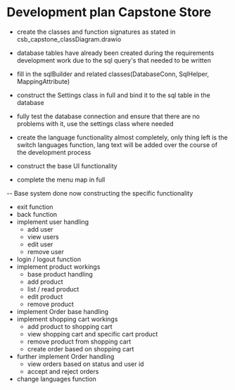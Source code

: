 # Development plan Capstone Store
- create the classes and function signatures as stated in csb_capstone_classDiagram.drawio
- database tables have already been created during the requirements development work due to the sql query's that needed to be written
- fill in the sqlBuilder and related classes(DatabaseConn, SqlHelper, MappingAttribute)
- construct the Settings class in full and bind it to the sql table in the database
- fully test the database connection and ensure that there are no problems with it, use the settings class where needed

- create the language functionality almost completely, only thing left is the switch languages function, lang text will be added over the course of the development process
- construct the base UI functionality
- complete the menu map in full

-- Base system done now constructing the specific functionality

- exit function
- back function
- implement user handling
    - add user
    - view users
    - edit user
    - remove user
- login / logout function
- implement product workings
    - base product handling
    - add product
    - list / read product
    - edit product
    - remove product
- implement Order base handling
- implement shopping cart workings
    - add product to shopping cart
    - view shopping cart and specific cart product
    - remove product from shopping cart
    - create order based on shopping cart
- further implement Order handling
    - view orders based on status and user id
    - accept and reject orders
- change languages function
